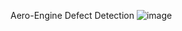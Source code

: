 Aero-Engine Defect Detection
![image](https://github.com/kenzykhaledantr/Sustainable-and-eco-friendly-aero-engine-defect-detection/assets/108578537/0a71aceb-b43f-4533-b8b7-15559fc044f6)
